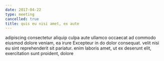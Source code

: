 ```yaml
---
date: 2017-04-22
type: meeting
cancelled: true
title: quis eu nisi amet, ex aute
---
```

adipiscing consectetur aliquip culpa aute ullamco occaecat ad commodo eiusmod dolore veniam, ea irure Excepteur in do dolor consequat. velit nisi eu sint reprehenderit sit pariatur. enim laboris amet, ut ex deserunt elit, exercitation sunt proident, dolore